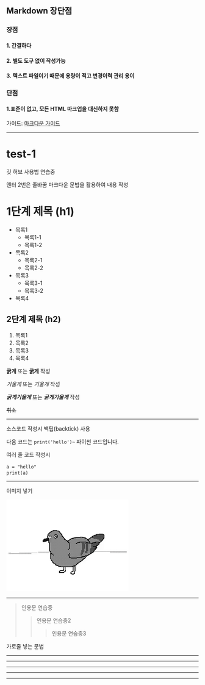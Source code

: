 Markdown 장단점
--------------
### 장점
#### 1. 간결하다
#### 2. 별도 도구 없이 작성가능
#### 3. 텍스트 파일이기 때문에 용량이 적고 변경이력 관리 용이

### 단점
#### 1.표준이 없고, 모든 HTML 마크업을 대신하지 못함

가이드: [마크다운 가이드](https://namu.wiki/w/%EB%A7%88%ED%81%AC%EB%8B%A4%EC%9A%B4)

- - -

# test-1
깃 허브 사용법 연습중

엔터 2번은 줄바꿈
마크다운 문법을 활용하여 내용 작성

# 1단계 제목 (h1)
* 목록1
  * 목록1-1
  * 목록1-2
* 목록2
  + 목록2-1
  + 목록2-2
* 목록3
  - 목록3-1
  - 목록3-2
* 목록4

## 2단계 제목 (h2)
1. 목록1
2. 목록2
3. 목록3
4. 목록4

**굵게** 또는 __굵게__ 작성

*기울게* 또는 _기울게_ 작성

***굵게기울게*** 또는 ___굵게기울게___ 작성

~~취소~~

* * *

소스코드 작성시 백팁(backtick) 사용

다음 코드는 `print('hello')~` 파이썬 코드입니다.

여러 줄 코드 작성시
```
a = "hello"
print(a)
```
*****
이미지 넣기

![이미지넣기](./img0.gif)

* * *

> 인용문 연습중
> > 인용문 연습중2
> > > 인용문 연습중3

가로줄 넣는 문법
* * *
***
*****
- - -
----------

